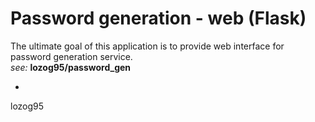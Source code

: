 # Password generation - web (Flask)

The ultimate goal of this application is to provide web interface for password generation service.  
*see:* **lozog95/password_gen**

-
lozog95
